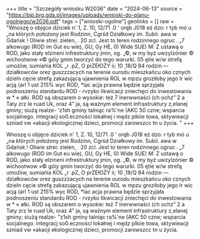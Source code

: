 +++
title = "Szczegóły wniosku W2036"
date = "2024-06-13"
source = "https://bip.brg.gda.pl/images/uploads/wnioski-do-planu-ogolnego/w2036.pdf"
tags = ["wnioski-ogolne"]
geolinks = []
raw = "Wnoszę o objęce dziciek n' 1, Z. 10, 12/71 .0 ' oręb J018 eż dzo: r tyb mó u „na których położony jest Rodzinn, Cgrśd Działkowy im. Subii. awa w Gdańsk ! Oliwie strei: zielen, . 20 zcl. Jest to teren rodzinnego ogruc . „7 alkowugo (ROD im Gut eu wie), GU, Gy HE, 0) Wide SUE) M: Z ustawą o ROD, jako stały elzineni infrestruktury jmin, og. „©, w my byż uwzylzónier © wichootwow «© góiy gmin tworzyć do tego warurki. 05 ętie w/w strefą umożiiw, sumiańia KOL „r .pZ, O prZEłOŻY ii; 10 ,18/Q 84 rodzin — działkowców orez guszzzacych na terenie ourodu mieszkańcu oko cznych dzieln cęcie strefą zakazującą ujawnienia ROL w mpzu groziłoby jego Ir wic acją (arl 1 ust 215% wyc ROD, *lac  acja prawna będzie sprzyjała podnoszeniu standardu ROD - rvzyko likwicacji zniechęci do inwestowania w * « ałki. ROD są obszarem o wysokie: też 7 inerwwnaści (ch ochz” 2 a Taty zrz Ie ruad Uk, oraz 4” ja, są ważnym element infrastruktury z,elanej gminy; siużą realze-  'z1sh gminy talniąc ra%'ne (AKC 50 czne; wsparcia socjalnego. integracj so0.eczności lokałnej i mędz plkiie towa, sktywieacji szniad vw «akacji ekologicznej dzieci, promocji zarowszcc tn u życia. "
+++

Wnoszę o objęce dziciek n' 1, Z. 10, 12/71 .0 ' oręb J018 eż dzo: r tyb mó u „na
których położony jest Rodzinn, Cgrśd Działkowy im. Subii. awa w Gdańsk ! Oliwie strei: zielen, . 20 zcl.
Jest to teren rodzinnego ogruc . „7 alkowugo (ROD im Gut eu wie), GU, Gy HE, 0) Wide SUE) M: Z
ustawą o ROD, jako stały elzineni infrestruktury jmin, og. „©, w my byż uwzylzónier © wichootwow «© góiy
gmin tworzyć do tego warurki. 05 ętie w/w strefą umożiiw, sumiańia KOL „r .pZ, O prZEłOŻY ii; 10 ,18/Q
84 rodzin — działkowców orez guszzzacych na terenie ourodu mieszkańcu oko cznych dzieln cęcie
strefą zakazującą ujawnienia ROL w mpzu groziłoby jego Ir wic acją (arl 1 ust 215% wyc ROD, *lac  acja
prawna będzie sprzyjała podnoszeniu standardu ROD - rvzyko likwicacji zniechęci do inwestowania w * « ałki.
ROD są obszarem o wysokie: też 7 inerwwnaści (ch ochz” 2 a Taty zrz Ie ruad Uk, oraz 4” ja, są
ważnym element infrastruktury z,elanej gminy; siużą realze-  "z1sh gminy talniąc ra%'ne (AKC 50 czne;
wsparcia socjalnego. integracj so0.eczności lokałnej i mędz plkiie towa, sktywieacji szniad vw «akacji
ekologicznej dzieci, promocji zarowszcc tn u życia.



